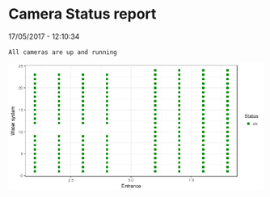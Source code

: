 Camera Status report
================
17/05/2017 - 12:10:34

    All cameras are up and running

![](camreport_files/figure-markdown_github/unnamed-chunk-2-1.png)
